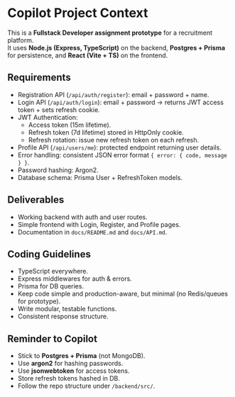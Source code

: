 # Copilot Project Context

This is a **Fullstack Developer assignment prototype** for a recruitment platform.  
It uses **Node.js (Express, TypeScript)** on the backend, **Postgres + Prisma** for persistence, and **React (Vite + TS)** on the frontend.  

## Requirements
- Registration API (`/api/auth/register`): email + password + name.
- Login API (`/api/auth/login`): email + password → returns JWT access token + sets refresh cookie.
- JWT Authentication:  
  - Access token (15m lifetime).  
  - Refresh token (7d lifetime) stored in HttpOnly cookie.  
  - Refresh rotation: issue new refresh token on each refresh.  
- Profile API (`/api/users/me`): protected endpoint returning user details.  
- Error handling: consistent JSON error format `{ error: { code, message } }`.  
- Password hashing: Argon2.  
- Database schema: Prisma User + RefreshToken models.  

## Deliverables
- Working backend with auth and user routes.  
- Simple frontend with Login, Register, and Profile pages.  
- Documentation in `docs/README.md` and `docs/API.md`.  

## Coding Guidelines
- TypeScript everywhere.  
- Express middlewares for auth & errors.  
- Prisma for DB queries.  
- Keep code simple and production-aware, but minimal (no Redis/queues for prototype).  
- Write modular, testable functions.  
- Consistent response structure.  

## Reminder to Copilot
- Stick to **Postgres + Prisma** (not MongoDB).  
- Use **argon2** for hashing passwords.  
- Use **jsonwebtoken** for access tokens.  
- Store refresh tokens hashed in DB.  
- Follow the repo structure under `/backend/src/`.  

